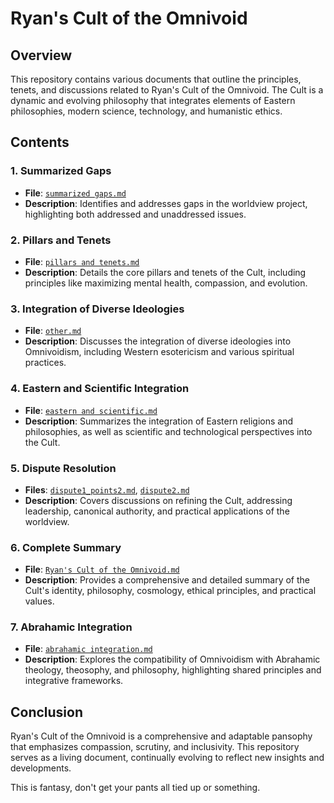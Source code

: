 # Ryan's Cult of the Omnivoid

## Overview
This repository contains various documents that outline the principles, tenets, and discussions related to Ryan's Cult of the Omnivoid. The Cult is a dynamic and evolving philosophy that integrates elements of Eastern philosophies, modern science, technology, and humanistic ethics.

## Contents

### 1. Summarized Gaps
- **File**: [`summarized gaps.md`](https://github.com/Rhyknowscerious/chatgpt_omnivoid/blob/main/summarized%20gaps.md)
- **Description**: Identifies and addresses gaps in the worldview project, highlighting both addressed and unaddressed issues.

### 2. Pillars and Tenets
- **File**: [`pillars and tenets.md`](https://github.com/Rhyknowscerious/chatgpt_omnivoid/blob/main/pillars%20and%20tenets.md)
- **Description**: Details the core pillars and tenets of the Cult, including principles like maximizing mental health, compassion, and evolution.

### 3. Integration of Diverse Ideologies
- **File**: [`other.md`](https://github.com/Rhyknowscerious/chatgpt_omnivoid/blob/main/other.md)
- **Description**: Discusses the integration of diverse ideologies into Omnivoidism, including Western esotericism and various spiritual practices.

### 4. Eastern and Scientific Integration
- **File**: [`eastern and scientific.md`](https://github.com/Rhyknowscerious/chatgpt_omnivoid/blob/main/eastern%20and%20scientific.md)
- **Description**: Summarizes the integration of Eastern religions and philosophies, as well as scientific and technological perspectives into the Cult.

### 5. Dispute Resolution
- **Files**: [`dispute1_points2.md`](https://github.com/Rhyknowscerious/chatgpt_omnivoid/blob/main/dispute1_points2.md), [`dispute2.md`](https://github.com/Rhyknowscerious/chatgpt_omnivoid/blob/main/dispute2.md)
- **Description**: Covers discussions on refining the Cult, addressing leadership, canonical authority, and practical applications of the worldview.

### 6. Complete Summary
- **File**: [`Ryan's Cult of the Omnivoid.md`](https://github.com/Rhyknowscerious/chatgpt_omnivoid/blob/main/Ryan's%20Cult%20of%20the%20Omnivoid.md)
- **Description**: Provides a comprehensive and detailed summary of the Cult's identity, philosophy, cosmology, ethical principles, and practical values.

### 7. Abrahamic Integration
- **File**: [`abrahamic integration.md`](https://github.com/Rhyknowscerious/chatgpt_omnivoid/blob/main/abrahamic%20integration.md)
- **Description**: Explores the compatibility of Omnivoidism with Abrahamic theology, theosophy, and philosophy, highlighting shared principles and integrative frameworks.

## Conclusion
Ryan's Cult of the Omnivoid is a comprehensive and adaptable pansophy that emphasizes compassion, scrutiny, and inclusivity. This repository serves as a living document, continually evolving to reflect new insights and developments.

This is fantasy, don't get your pants all tied up or something.

